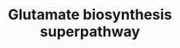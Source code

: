 ---
annotations:
- id: PW:0001262
  parent: classic metabolic pathway
  type: Pathway Ontology
  value: glutamic acid/glutamate biosynthetic pathway
authors:
- M.Braymer
- MaintBot
- Ddigles
- Egonw
- Mkutmon
- Eweitz
description: 'Yeast cells contain 3 pathways for the synthesis of glutamate.  Two
  pathways are mediated by two isoforms of glutamate dehydrogenase, encoded by GDH1
  and GDH3 (CITS: [2989290])(CITS: [9287019]).  The third pathway is driven by the
  combined activities of glutamine synthetase and glutamate synthase, encoded by GLN1
  and GLT1, respectively (CITS: [2570348])(CITS: [8923741]).  Studies of GDH1 and
  GDH3 regulation indicate that the cell uses these isoforms under different growth
  conditions (CITS: [11562373]).  Expression of GDH3 is induced by ethanol and repressed
  by glucose, whereas GDH1 expression is high in either carbon source.  Gdh1p uses
  alpha-ketoglutarate at a higher rate than Gdh3p.  Thus, under fermentative growth
  conditions, Gdh1p drives glutamate biosynthesis, whereas in nonfermentable or limiting
  carbon sources, Gdh3p is the key isoform involved in balancing distribution of alpha-ketoglutarate
  to glutamate biosynthesis and energy metabolism.  SOURCE: SGD pathways, http://pathway.yeastgenome.org/server.html'
last-edited: 2021-05-20
organisms:
- Saccharomyces cerevisiae
redirect_from:
- /index.php/Pathway:WP191
- /instance/WP191
- /instance/WP191_r117344
revision: r117344
schema-jsonld:
- '@context': https://schema.org/
  '@id': https://wikipathways.github.io/pathways/WP191.html
  '@type': Dataset
  creator:
    '@type': Organization
    name: WikiPathways
  description: 'Yeast cells contain 3 pathways for the synthesis of glutamate.  Two
    pathways are mediated by two isoforms of glutamate dehydrogenase, encoded by GDH1
    and GDH3 (CITS: [2989290])(CITS: [9287019]).  The third pathway is driven by the
    combined activities of glutamine synthetase and glutamate synthase, encoded by
    GLN1 and GLT1, respectively (CITS: [2570348])(CITS: [8923741]).  Studies of GDH1
    and GDH3 regulation indicate that the cell uses these isoforms under different
    growth conditions (CITS: [11562373]).  Expression of GDH3 is induced by ethanol
    and repressed by glucose, whereas GDH1 expression is high in either carbon source.  Gdh1p
    uses alpha-ketoglutarate at a higher rate than Gdh3p.  Thus, under fermentative
    growth conditions, Gdh1p drives glutamate biosynthesis, whereas in nonfermentable
    or limiting carbon sources, Gdh3p is the key isoform involved in balancing distribution
    of alpha-ketoglutarate to glutamate biosynthesis and energy metabolism.  SOURCE:
    SGD pathways, http://pathway.yeastgenome.org/server.html'
  keywords:
  - 2 L-glutamate
  - ADP
  - ATP
  - GDH1
  - GDH3
  - GLN1
  - GLT1
  - IDP1
  - IDP2
  - IDP3
  - L-glutamate
  - L-glutamine
  - NADH
  - NADPH
  - phosphate
  license: CC0
  name: Glutamate biosynthesis superpathway
seo: CreativeWork
title: Glutamate biosynthesis superpathway
wpid: WP191
---